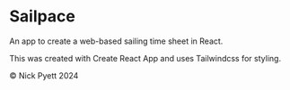 Sailpace
========

An app to create a web-based sailing time sheet in React.

This was created with Create React App and uses Tailwindcss for styling.

&copy; Nick Pyett 2024